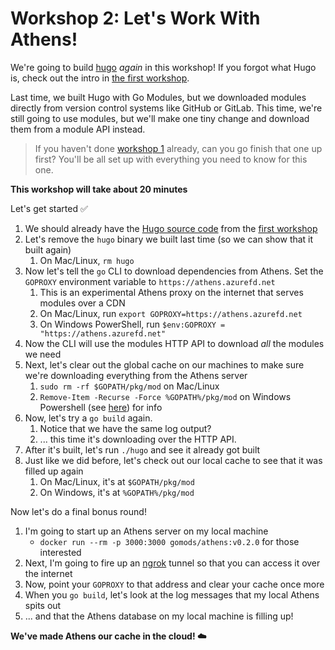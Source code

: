 # Workshop 2: Let's Work With Athens!

We're going to build [hugo](https://github.com/gohugo/hugo) _again_ in this workshop! If you forgot what Hugo is, check out the intro in [the first workshop](./WORKSHOP_1.md).

Last time, we built Hugo with Go Modules, but we downloaded modules directly from version control systems like GitHub or GitLab. This time, we're still going to use modules, but we'll make one tiny change and download them from a module API instead.

>If you haven't done [workshop 1](./WORKSHOP_1.md) already, can you go finish that one up first? You'll be all set up with everything you need to know for this one.

**This workshop will take about 20 minutes**

Let's get started :white_check_mark:

1. We should already have the [Hugo source code](https://github.com/gohugoui/hugo) from the [first workshop](./WORKSHOP_1.md)
1. Let's remove the `hugo` binary we built last time (so we can show that it built again)
    1. On Mac/Linux, `rm hugo`
1. Now let's tell the `go` CLI to download dependencies from Athens. Set the `GOPROXY` environment variable to `https://athens.azurefd.net`
    1. This is an experimental Athens proxy on the internet that serves modules over a CDN
    1. On Mac/Linux, run `export GOPROXY=https://athens.azurefd.net`
    2. On Windows PowerShell, run `$env:GOPROXY = "https://athens.azurefd.net"`
1. Now the CLI will use the modules HTTP API to download _all_ the modules we need
1. Next, let's clear out the global cache on our machines to make sure we're downloading everything from the Athens server
    1. `sudo rm -rf $GOPATH/pkg/mod` on Mac/Linux
    2. `Remove-Item -Recurse -Force %GOPATH%/pkg/mod` on Windows Powershell (see [here](https://stackoverflow.com/questions/1752677/how-to-recursively-delete-an-entire-directory-with-powershell-2-0)) for info
1. Now, let's try a `go build` again.
    1. Notice that we have the same log output?
    1. ... this time it's downloading over the HTTP API.
1. After it's built, let's run `./hugo` and see it already got built
1. Just like we did before, let's check out our local cache to see that it was filled up again
    1. On Mac/Linux, it's at `$GOPATH/pkg/mod`
    1. On Windows, it's at `%GOPATH%/pkg/mod`

Now let's do a final bonus round!

1. I'm going to start up an Athens server on my local machine
    - `docker run --rm -p 3000:3000 gomods/athens:v0.2.0` for those interested
1. Next, I'm going to fire up an [ngrok](https://ngrok.com) tunnel so that you can access it over the internet
1. Now, point your `GOPROXY` to that address and clear your cache once more
1. When you `go build`, let's look at the log messages that my local Athens spits out
1. ... and that the Athens database on my local machine is filling up!

**We've made Athens our cache in the cloud! :cloud:**
